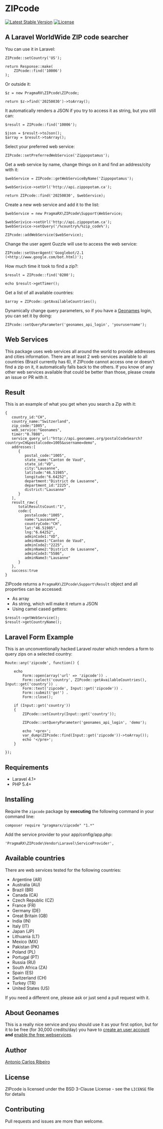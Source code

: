 # ZIPcode

[![Latest Stable Version](https://poser.pugx.org/pragmarx/zipcode/v/stable.png)](https://packagist.org/packages/pragmarx/zipcode) [![License](https://poser.pugx.org/pragmarx/zipcode/license.png)](https://packagist.org/packages/pragmarx/zipcode)

## A Laravel WorldWide ZIP code searcher

You can use it in Laravel:

    ZIPcode::setCountry('US');

    return Response::make(
        ZIPcode::find('10006')
    );

Or outside it:

    $z = new PragmaRX\ZIPcode\ZIPcode;

    return $z->find('20250030')->toArray();

It automatically renders a JSON if you try to access it as string, but you still can:

    $result = ZIPcode::find('10006');

    $json = $result->toJson();
    $array = $result->toArray();

Select your preferred web service:

    ZIPcode::setPreferredWebService('Zippopotamus');

Get a web service by name, change things on it and find an address/city with it:

    $webService = ZIPcode::getWebServiceByName('Zippopotamus');

    $webSerivice->setUrl('http://api.zippopotam.ca');

    return ZIPcode::find('20250030', $webService);

Create a new web service and add it to the list:

    $webService = new PragmaRX\ZIPcode\Support\WebService;

    $webSerivice->setUrl('http://api.zippopotam.ca');
    $webSerivice->setQuery('/%country%/%zip_code%');

    ZIPcode::addWebService($webService);

Change the user agent Guzzle will use to access the web service:

    ZIPcode::setUserAgent('Googlebot/2.1 (+http://www.google.com/bot.html)');

How much time it took to find a zip?:

    $result = ZIPcode::find('0200');

    echo $result->getTimer();

Get a list of all available countries:

    $array = ZIPcode::getAvailableCountries();

Dynamically change query parameters, so if you have a [Geonames](http://www.geonames.org/) login, you can set it by doing:

    ZIPcode::setQueryParameter('geonames_api_login', 'yourusername');

## Web Services

This package uses web services all around the world to provide addresses and cities information. There are at least 2 web services available to all countries (Brazil currently has 6), if ZIPcode cannot access one or doesn't find a zip on it, it automatically falls back to the others. If you know of any other web services available that could be better than those, please create an issue or PR with it.

## Result

This is an example of what you get when you search a Zip with it:

```
{
   country_id:"CH",
   country_name:"Switzerland",
   zip_code:"1005",
   web_service:"Geonames",
   timer:"0.7808",
   service_query_url:"http://api.geonames.org/postalCodeSearch?country=CH&postalcode=1005&username=demo",
   addresses:[
      {
         postal_code:"1005",
         state_name:"Canton de Vaud",
         state_id:"VD",
         city:"Lausanne",
         latitude:"46.51985",
         longitude:"6.64252",
         department:"District de Lausanne",
         department_id:"2225",
         district:"Lausanne"
      }
   ],
   result_raw:{
      totalResultsCount:"1",
      code:{
         postalcode:"1005",
         name:"Lausanne",
         countryCode:"CH",
         lat:"46.51985",
         lng:"6.64252",
         adminCode1:"VD",
         adminName1:"Canton de Vaud",
         adminCode2:"2225",
         adminName2:"District de Lausanne",
         adminCode3:"5586",
         adminName3:"Lausanne"
      }
   },
   success:true
}
```

ZIPcode returns a `PragmaRX\ZIPcode\Support\Result` object and all properties can be accessed:

* As array
* As string, which will make it return a JSON
* Using camel cased getters:

```
$result->getWebService();
$result->getCountryName();
```

## Laravel Form Example

This is an unconventionally hacked Laravel router which renders a form to query zips on a selected country:

    Route::any('zipcode', function() {

        echo
            Form::open(array('url' => 'zipcode')) .
            Form::select('country', ZIPcode::getAvailableCountries(), Input::get('country')) .
            Form::text('zipcode', Input::get('zipcode')) .
            Form::submit('go!') .
            Form::close();

        if (Input::get('country'))
        {
            ZIPcode::setCountry(Input::get('country'));

            ZIPcode::setQueryParameter('geonames_api_login', 'demo');

            echo '<pre>';
            var_dump(ZIPcode::find(Input::get('zipcode'))->toArray());
            echo '</pre>';
        }

    });

## Requirements

- Laravel 4.1+
- PHP 5.4+

## Installing

Require the `zipcode` package by **executing** the following command in your command line:

    composer require "pragmarx/zipcode" "1.*"

Add the service provider to your app/config/app.php:

    'PragmaRX\ZIPcode\Vendor\Laravel\ServiceProvider',

## Available countries

There are web services tested for the following countries:

* Argentine (AR)
* Australia (AU)
* Brazil (BR)
* Canada (CA)
* Czech Republic (CZ)
* France (FR)
* Germany (DE)
* Great Britain (GB)
* India (IN)
* Italy (IT)
* Japan (JP)
* Lithuania (LT)
* Mexico (MX)
* Pakistan (PK)
* Poland (PL)
* Portugal (PT)
* Russia (RU)
* South Africa (ZA)
* Spain (ES)
* Switzerland (CH)
* Turkey (TR)
* United States (US)

If you need a different one, please ask or just send a pull request with it.

## About Geonames

This is a really nice service and you should use it as your first option, but for it to be free (for 30,000 credits/day) you have to [create an user account](http://www.geonames.org/login) **and** [enable the free webservices](http://www.geonames.org/manageaccount).

## Author

[Antonio Carlos Ribeiro](http://twitter.com/iantonioribeiro)

## License

ZIPcode is licensed under the BSD 3-Clause License - see the `LICENSE` file for details

## Contributing

Pull requests and issues are more than welcome.
